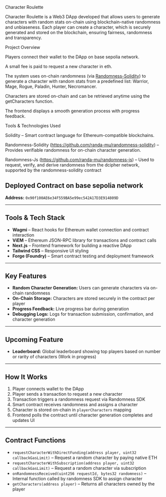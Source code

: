 Character Roulette

Character Roulette is a Web3 DApp developed that allows users to generate characters with random stats on-chain using blockchain-native randomness and unbiaseness. Each player can create a character, which is securely generated and stored on the blockchain, ensuring fairness, randomness and transparency.

Project Overview

Players connect their wallet to the DApp on base sepolia network.

A small fee is paid to request a new character in eth.

The system uses on-chain randomness (via [Randomness-Solidity](https://github.com/randa-mu/randomness-solidity)) to generate a character with random stats from a predefined list: Warrior, Mage, Rogue, Paladin, Hunter, Necromancer.

Characters are stored on-chain and can be retrieved anytime using the getCharacters function.

The frontend displays a smooth generation process with progress feedback.

Tools & Technologies Used

Solidity – Smart contract language for Ethereum-compatible blockchains.

Randomness-Solidity (https://github.com/randa-mu/randomness-solidity) – Provides verifiable randomness for on-chain character generation.

Randomness-Js (https://github.com/randa-mu/randomness-js) – Used to request, verify, and derive randomness from the dcipher network, supported by the randomness-solidity contract


## Deployed Contract on base sepolia network

**Address:** `0x90f100AE6e34F559BA5e99ec542A17D3E914809D`

---

## Tools & Tech Stack

- **Wagmi** – React hooks for Ethereum wallet connection and contract interaction  
- **ViEM** – Ethereum JSON-RPC library for transactions and contract calls  
- **Next.js** – Frontend framework for building a reactive DApp  
- **Tailwind CSS** – Responsive UI styling  
- **Forge (Foundry)** – Smart contract testing and deployment framework  

---

## Key Features

- **Random Character Generation:** Users can generate characters via on-chain randomness  
- **On-Chain Storage:** Characters are stored securely in the contract per player  
- **Progress Feedback:** Live progress bar during generation  
- **Debugging Logs:** Logs for transaction submission, confirmation, and character generation  

---

## Upcoming Feature

- **Leaderboard:** Global leaderboard showing top players based on number or rarity of characters (Work in progress)  

---

## How It Works

1. Player connects wallet to the DApp  
2. Player sends a transaction to request a new character  
3. Transaction triggers a randomness request via Randomness SDK  
4. Smart contract receives randomness and assigns a character  
5. Character is stored on-chain in `playerCharacters` mapping  
6. Frontend polls the contract until character generation completes and updates UI  

---

## Contract Functions

- `requestCharacterWithDirectFunding(address player, uint32 callbackGasLimit)` – Request a random character by paying native ETH  
- `requestCharacterWithSubscription(address player, uint32 callbackGasLimit)` – Request a random character via subscription  
- `onRandomnessReceived(uint256 requestId, bytes32 randomness)` – Internal function called by randomness SDK to assign character  
- `getCharacters(address player)` – Returns all characters owned by the player  
